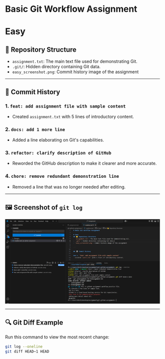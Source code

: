 # Basic Git Workflow Assignment

# Easy
## 📁 Repository Structure
- `assignment.txt`: The main text file used for demonstrating Git.
- `.git/`: Hidden directory containing Git data.
- `easy_screenshot.png`: Commit history image of the assignment

---

## 🧾 Commit History

### 1. `feat: add assignment file with sample content`
- Created `assignment.txt` with 5 lines of introductory content.

### 2. `docs: add 1 more line`
- Added a line elaborating on Git's capabilities.

### 3. `refactor: clarify description of GitHub`
- Reworded the GitHub description to make it clearer and more accurate.

### 4. `chore: remove redundant demonstration line`
- Removed a line that was no longer needed after editing.

---

## 🖼️ Screenshot of `git log`
![git log screenshot](easy_screenshot.png)

---

## 🔍 Git Diff Example
Run this command to view the most recent change:
```bash
git log --oneline
git diff HEAD~1 HEAD
